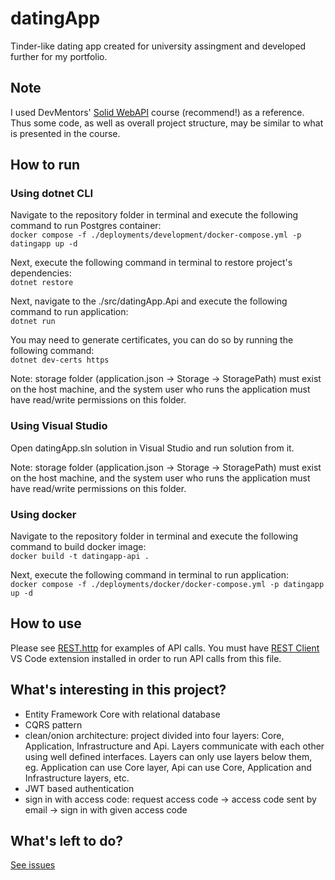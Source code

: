# datingApp

Tinder-like dating app created for university assingment and developed further for my portfolio.

## Note

I used DevMentors' [Solid WebAPI](https://platform.devmentors.io/courses/solid-web-api) course (recommend!) as a reference. Thus some code, as well as overall project structure, may be similar to what is presented in the course.

## How to run

### Using dotnet CLI

Navigate to the repository folder in terminal and execute the following command to run Postgres container:\
`docker compose -f ./deployments/development/docker-compose.yml -p datingapp up -d`

Next, execute the following command in terminal to restore project's dependencies:\
`dotnet restore`

Next, navigate to the ./src/datingApp.Api and execute the following command to run application:\
`dotnet run`

You may need to generate certificates, you can do so by running the following command:\
`dotnet dev-certs https`

Note: storage folder (application.json -> Storage -> StoragePath) must exist on the host machine, and the system user who runs the application must have read/write permissions on this folder.

### Using Visual Studio

Open datingApp.sln solution in Visual Studio and run solution from it.

Note: storage folder (application.json -> Storage -> StoragePath) must exist on the host machine, and the system user who runs the application must have read/write permissions on this folder.

### Using docker

Navigate to the repository folder in terminal and execute the following command to build docker image:\
`docker build -t datingapp-api .`

Next, execute the following command in terminal to run application:\
`docker compose -f ./deployments/docker/docker-compose.yml -p datingapp up -d`

## How to use

Please see [REST.http](REST.http) for examples of API calls. You must have [REST Client](https://marketplace.visualstudio.com/items?itemName=humao.rest-client) VS Code extension installed in order to run API calls from this file.

## What's interesting in this project?

- Entity Framework Core with relational database
- CQRS pattern
- clean/onion architecture: project divided into four layers: Core, Application, Infrastructure and Api. Layers communicate with each other using well defined interfaces. Layers can only use layers below them, eg. Application can use Core layer, Api can use Core, Application and Infrastructure layers, etc.
- JWT based authentication
- sign in with access code: request access code -> access code sent by email -> sign in with given access code

## What's left to do?

[See issues](https://github.com/mpatchesny/datingApp/issues)
